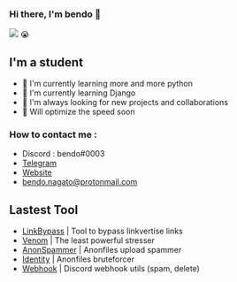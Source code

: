 ### Hi there, I'm bendo 👋 
![](https://komarev.com/ghpvc/?username=ogbendo&color=red) 😭


## I'm a student  
- 🐍 I'm currently learning more and more python
- 🤖 I'm currently learning Django
- 🤝 I'm always looking for new projects and collaborations
- 💨 Will optimize the speed soon

### How to contact me :
- Discord : bendo#0003
- [Telegram](https://t.me/bendoSells)
- [Website](https://bendo.codes/)
- bendo.nagato@protonmail.com

## Lastest Tool
- [LinkBypass](https://github.com/ogbendo/LinkBypass) | Tool to bypass linkvertise links
- [Venom](https://github.com/ogbendo/Venom) | The least powerful stresser
- [AnonSpammer](https://github.com/ogbendo/AnonSpammer) | Anonfiles upload spammer
- [Identity](https://github.com/ogbendo/Identity) | Anonfiles bruteforcer
- [Webhook](https://github.com/ogbendo/Webhook) | Discord webhook utils (spam, delete)


